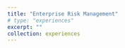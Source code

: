 ```yaml
---
title: "Enterprise Risk Management"
# type: "experiences"
excerpt: ""
collection: experiences
---
```



<!-- This is an item in your portfolio. It can be have images or nice text. If you name the file .md, it will be parsed as markdown. If you name the file .html, it will be parsed as HTML.  -->
